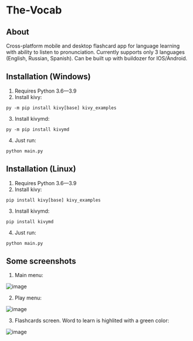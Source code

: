 # The-Vocab

## About
Cross-platform mobile and desktop flashcard app for language learning with ability to listen to pronunciation.
Currently supports only 3 languages (English, Russian, Spanish). Can be built up with buildozer for IOS/Android.

## Installation (Windows)
1. Requires Python 3.6—3.9
2. Install kivy:
```
py -m pip install kivy[base] kivy_examples
```
3. Install kivymd:
```
py -m pip install kivymd
```
4. Just run: 
```
python main.py
```
## Installation (Linux)
1. Requires Python 3.6—3.9
2. Install kivy:
```
pip install kivy[base] kivy_examples
```
3. Install kivymd:
```
pip install kivymd
```
4. Just run: 
```
python main.py
```

## Some screenshots

1. Main menu:

![image](https://user-images.githubusercontent.com/25304547/140201164-590c71f4-da39-44c8-955e-a71a681f8769.png)

2. Play menu:

![image](https://user-images.githubusercontent.com/25304547/140201436-2b9de870-dc4f-46bf-85be-bb2ce0e1c0da.png)

3. Flashcards screen. Word  to learn is highlited with a green color:

![image](https://user-images.githubusercontent.com/25304547/140207496-d9b80272-0047-4bf9-880f-db6db42d0c86.png)


